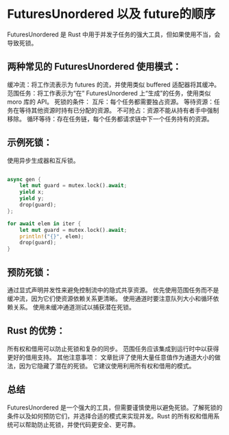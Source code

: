 # FuturesUnordered 以及 future的顺序

FuturesUnordered 是 Rust 中用于并发子任务的强大工具，但如果使用不当，会导致死锁。

## 两种常见的 FuturesUnordered 使用模式：
缓冲流：将工作流表示为 futures 的流，并使用类似 buffered 适配器将其缓冲。
范围任务：将工作表示为“在” FuturesUnordered 上“生成”的任务，使用类似 moro 库的 API。
死锁的条件：
互斥：每个任务都需要独占资源。
等待资源：任务在等待其他资源时持有已分配的资源。
不可抢占：资源不能从持有者手中强制移除。
循环等待：存在任务链，每个任务都请求链中下一个任务持有的资源。

## 示例死锁：
使用异步生成器和互斥锁。
```rust

async gen {
    let mut guard = mutex.lock().await;
    yield x;
    yield y;
    drop(guard);
};

for await elem in iter {
    let mut guard = mutex.lock().await;
    println!("{}", elem);
    drop(guard);
}
```
## 预防死锁：
通过显式声明并发性来避免控制流中的隐式共享资源。
优先使用范围任务而不是缓冲流，因为它们使资源依赖关系更清晰。
使用通道时要注意队列大小和循环依赖关系。
使用未缓冲通道测试以捕获潜在死锁。

## Rust 的优势：
所有权和借用可以防止死锁和复杂的同步。
范围任务应该集成到运行时中以获得更好的借用支持。
其他注意事项：
文章批评了使用大量任意值作为通道大小的做法，因为它隐藏了潜在的死锁。
它建议使用利用所有权和借用的模式。

## 总结
FuturesUnordered 是一个强大的工具，但需要谨慎使用以避免死锁。了解死锁的条件以及如何预防它们，并选择合适的模式来实现并发。Rust 的所有权和借用系统可以帮助防止死锁，并使代码更安全、更可靠。
